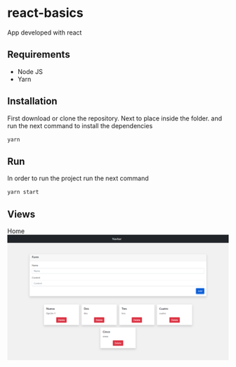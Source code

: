 # react-basics

App developed with react 

## Requirements

- Node JS
- Yarn

## Installation

First download or clone the repository. Next to place inside the folder. and run the next command to install the dependencies

```bash
yarn 
```

## Run

In order to run the project run the next command

```bash
yarn start
```

## Views
Home
![Image](./public/img_demo.png)
